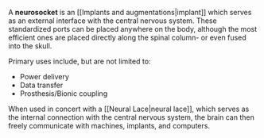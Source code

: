 A **neurosocket** is an [[Implants and augmentations|implant]] which serves as an external interface with the central nervous system.
These standardized ports can be placed anywhere on the body, although the most efficient ones are placed directly along the spinal column- or even fused into the skull.

Primary uses include, but are not limited to:

- Power delivery
- Data transfer
- Prosthesis/Bionic coupling

When used in concert with a [[Neural Lace|neural lace]], which serves as the internal connection with the central nervous system, the brain can then freely communicate with machines, implants, and computers.